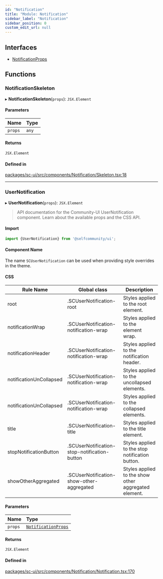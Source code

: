 ```yaml
---
id: "Notification"
title: "Module: Notification"
sidebar_label: "Notification"
sidebar_position: 0
custom_edit_url: null
---
```


## Interfaces

- [NotificationProps](../interfaces/Notification.NotificationProps)

## Functions

### NotificationSkeleton

▸ **NotificationSkeleton**(`props`): `JSX.Element`

#### Parameters

| Name | Type |
| :------ | :------ |
| `props` | `any` |

#### Returns

`JSX.Element`

#### Defined in

[packages/sc-ui/src/components/Notification/Skeleton.tsx:18](https://github.com/selfcommunity/community-ui/blob/0c5b0c7/packages/sc-ui/src/components/Notification/Skeleton.tsx#L18)

___

### UserNotification

▸ **UserNotification**(`props`): `JSX.Element`

> API documentation for the Community-UI UserNotification component. Learn about the available props and the CSS API.

#### Import

```jsx
import {UserNotification} from '@selfcommunity/ui';
```

#### Component Name

The name `SCUserNotification` can be used when providing style overrides in the theme.

#### CSS

|Rule Name|Global class|Description|
|---|---|---|
|root|.SCUserNotification-root|Styles applied to the root element.|
|notificationWrap|.SCUserNotification-notification-wrap|Styles applied to the element wrap.|
|notificationHeader|.SCUserNotification-notification-wrap|Styles applied to the notification header.|
|notificationUnCollapsed|.SCUserNotification-notification-wrap|Styles applied to the uncollapsed elements.|
|notificationUnCollapsed|.SCUserNotification-notification-wrap|Styles applied to the collapsed elements.|
|title|.SCUserNotification-title|Styles applied to the title element.|
|stopNotificationButton|.SCUserNotification-stop-notification-button|Styles applied to the stop notification button.|
|showOtherAggregated|.SCUserNotification-show-other-aggregated|Styles applied to the show other aggregated element.|

#### Parameters

| Name | Type |
| :------ | :------ |
| `props` | [`NotificationProps`](../interfaces/Notification.NotificationProps) |

#### Returns

`JSX.Element`

#### Defined in

[packages/sc-ui/src/components/Notification/Notification.tsx:170](https://github.com/selfcommunity/community-ui/blob/0c5b0c7/packages/sc-ui/src/components/Notification/Notification.tsx#L170)
